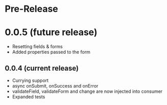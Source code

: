 # Pre-Release

# 0.0.5 (future release)

- Resetting fields & forms
- Added properties passed to the form

## 0.0.4 (current release)

- Currying support
- async onSubmit, onSuccess and onError
- validateField, validateForm and change are now injected into consumer
- Expanded tests
